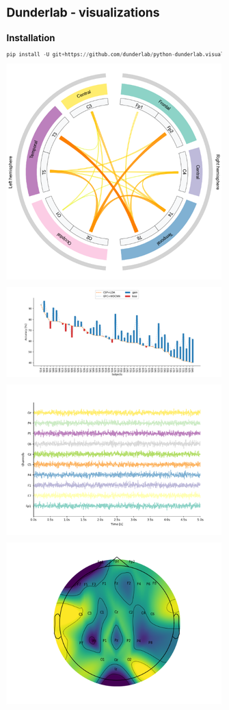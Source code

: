 # Dunderlab - visualizations


## Installation


```python
pip install -U git+https://github.com/dunderlab/python-dunderlab.visualizations.git
```

<div class='gcpds-images0'>

[![Brain connectivities](https://github.com/dunderlab/python-dunderlab.visualizations/raw/main/docs/source/notebooks/_images/conn.png)](notebooks/01-connectivity_circosplot.html)

[![Accuracy and Gain Comparison (AGCO)](https://github.com/dunderlab/python-dunderlab.visualizations/raw/main/docs/source/notebooks/_images/agco.png)](notebooks/02-comparison_accuracy_gain.html)

[![EEG](https://github.com/dunderlab/python-dunderlab.visualizations/raw/main/docs/source/notebooks/_images/eeg.png)](notebooks/03-eeg.html)
    
[![Topoplot](https://github.com/dunderlab/python-dunderlab.visualizations/raw/main/docs/source/notebooks/_images/topoplot.png)](notebooks/04-topoplot.html)
    
</div>
